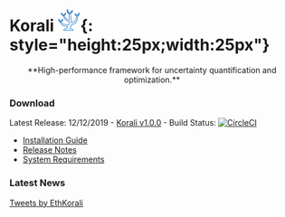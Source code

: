 # Korali  ![](images/logo.png){: style="height:25px;width:25px"}
<center>**High-performance framework for uncertainty quantification and optimization.**</center>

### **Download**

Latest Release: 12/12/2019 - [Korali v1.0.0](https://github.com/cselab/korali.git) - Build Status: [![CircleCI](https://circleci.com/gh/cselab/korali.svg?style=svg&circle-token=d73f56a4d14073880f8fe1140964afb58f2b1c35)](install/build)

 + [Installation Guide](install.md)
 + [Release Notes](https://github.com/cselab/korali/blob/master/docs/RELEASE-NOTES)
 + [System Requirements](install/#system-requirements)

### **Latest News**
 
<span style="text-align: center"><a class="twitter-timeline" data-height="600" data-width="70%" data-dnt="true" data-theme="light" href="https://twitter.com/EthKorali?ref_src=twsrc%5Etfw">Tweets by EthKorali</a> <script async src="https://platform.twitter.com/widgets.js" charset="utf-8"></script></span>

